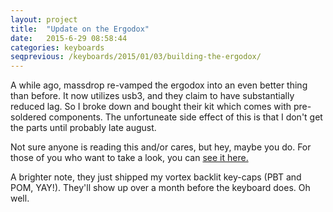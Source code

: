 ```yaml
---
layout: project
title:  "Update on the Ergodox"
date:   2015-6-29 08:58:44
categories: keyboards
seqprevious: /keyboards/2015/01/03/building-the-ergodox/
---
```

A while ago, massdrop re-vamped the ergodox into an even better thing than before. It now utilizes usb3, and they claim to have substantially reduced lag. So I broke down and bought their kit which comes with pre-soldered components. The unfortuneate side effect of this is that I don't get the parts until probably late august.

Not sure anyone is reading this and/or cares, but hey, maybe you do. For those of you who want to take a look, you can [see it here.](https://www.massdrop.com/buy/infinity-ergodox)

A brighter note, they just shipped my vortex backlit key-caps (PBT and POM, YAY!). They'll show up over a month before the keyboard does. Oh well.